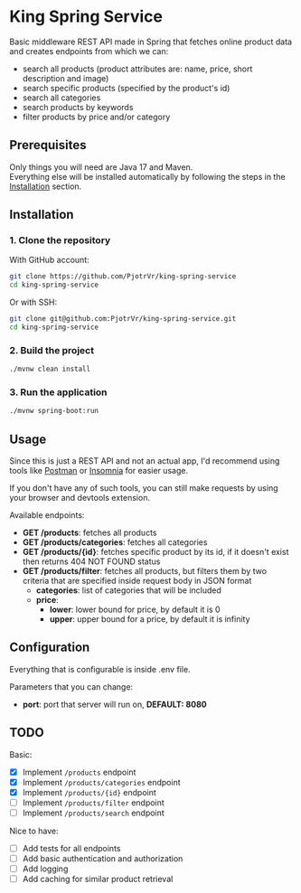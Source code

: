 # King Spring Service
Basic middleware REST API made in Spring that fetches online product data and creates
endpoints from which we can:
- search all products (product attributes are: name, price, short description and image)
- search specific products (specified by the product's id)
- search all categories
- search products by keywords
- filter products by price and/or category

## Prerequisites
Only things you will need are Java 17 and Maven. <br>
Everything else will be installed automatically by following the steps in the [Installation](#installation) section.

## Installation
### 1. Clone the repository
    
With GitHub account:   
```sh
git clone https://github.com/PjotrVr/king-spring-service
cd king-spring-service
```

Or with SSH:
```sh
git clone git@github.com:PjotrVr/king-spring-service.git
cd king-spring-service
```

### 2. Build the project 
```sh
./mvnw clean install
```

### 3. Run the application
```sh
./mvnw spring-boot:run
```

## Usage
Since this is just a REST API and not an actual app, I'd recommend using tools like [Postman](https://www.postman.com/) or [Insomnia](https://insomnia.rest/) for easier usage.

If you don't have any of such tools, you can still make requests by using your browser and devtools extension.

Available endpoints:
- **GET /products**: fetches all products
- **GET /products/categories**: fetches all categories
- **GET /products/{id}**: fetches specific product by its id, if it doesn't exist then returns 404 NOT FOUND status
- **GET /products/filter**: fetches all products, but filters them by two criteria that are specified inside request body in JSON format
    - **categories**: list of categories that will be included 
    - **price**:
      - **lower**: lower bound for price, by default it is 0
      - **upper**: upper bound for a price, by default it is infinity

## Configuration
Everything that is configurable is inside .env file.

Parameters that you can change:
- **port**: port that server will run on, **DEFAULT: 8080**

## TODO
Basic:
- [x] Implement `/products` endpoint
- [x] Implement `/products/categories` endpoint
- [x] Implement `/products/{id}` endpoint
- [ ] Implement `/products/filter` endpoint
- [ ] Implement `/products/search` endpoint

Nice to have:
- [ ] Add tests for all endpoints
- [ ] Add basic authentication and authorization
- [ ] Add logging 
- [ ] Add caching for similar product retrieval
